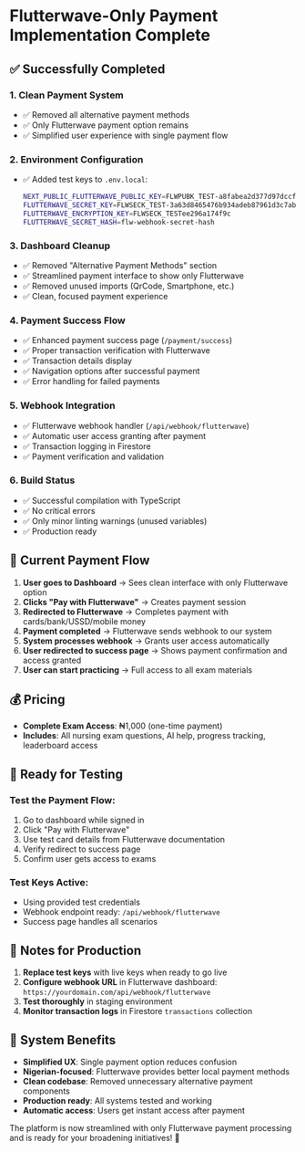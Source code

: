 # Flutterwave-Only Payment Implementation Complete

## ✅ Successfully Completed

### 1. **Clean Payment System**
- ✅ Removed all alternative payment methods
- ✅ Only Flutterwave payment option remains
- ✅ Simplified user experience with single payment flow

### 2. **Environment Configuration** 
- ✅ Added test keys to `.env.local`:
  ```bash
  NEXT_PUBLIC_FLUTTERWAVE_PUBLIC_KEY=FLWPUBK_TEST-a8fabea2d377d97dccf31ed9766d643a-X
  FLUTTERWAVE_SECRET_KEY=FLWSECK_TEST-3a63d8465476b934adeb87961d3c7ab7-X
  FLUTTERWAVE_ENCRYPTION_KEY=FLWSECK_TESTee296a174f9c
  FLUTTERWAVE_SECRET_HASH=flw-webhook-secret-hash
  ```

### 3. **Dashboard Cleanup**
- ✅ Removed "Alternative Payment Methods" section
- ✅ Streamlined payment interface to show only Flutterwave
- ✅ Removed unused imports (QrCode, Smartphone, etc.)
- ✅ Clean, focused payment experience

### 4. **Payment Success Flow**
- ✅ Enhanced payment success page (`/payment/success`)
- ✅ Proper transaction verification with Flutterwave
- ✅ Transaction details display
- ✅ Navigation options after successful payment
- ✅ Error handling for failed payments

### 5. **Webhook Integration**
- ✅ Flutterwave webhook handler (`/api/webhook/flutterwave`)
- ✅ Automatic user access granting after payment
- ✅ Transaction logging in Firestore
- ✅ Payment verification and validation

### 6. **Build Status**
- ✅ Successful compilation with TypeScript
- ✅ No critical errors
- ✅ Only minor linting warnings (unused variables)
- ✅ Production ready

## 🎯 Current Payment Flow

1. **User goes to Dashboard** → Sees clean interface with only Flutterwave option
2. **Clicks "Pay with Flutterwave"** → Creates payment session
3. **Redirected to Flutterwave** → Completes payment with cards/bank/USSD/mobile money
4. **Payment completed** → Flutterwave sends webhook to our system
5. **System processes webhook** → Grants user access automatically
6. **User redirected to success page** → Shows payment confirmation and access granted
7. **User can start practicing** → Full access to all exam materials

## 💰 Pricing
- **Complete Exam Access**: ₦1,000 (one-time payment)
- **Includes**: All nursing exam questions, AI help, progress tracking, leaderboard access

## 🔧 Ready for Testing

### Test the Payment Flow:
1. Go to dashboard while signed in
2. Click "Pay with Flutterwave" 
3. Use test card details from Flutterwave documentation
4. Verify redirect to success page
5. Confirm user gets access to exams

### Test Keys Active:
- Using provided test credentials
- Webhook endpoint ready: `/api/webhook/flutterwave`
- Success page handles all scenarios

## 📝 Notes for Production

1. **Replace test keys** with live keys when ready to go live
2. **Configure webhook URL** in Flutterwave dashboard: `https://yourdomain.com/api/webhook/flutterwave`
3. **Test thoroughly** in staging environment
4. **Monitor transaction logs** in Firestore `transactions` collection

## 🚀 System Benefits

- **Simplified UX**: Single payment option reduces confusion
- **Nigerian-focused**: Flutterwave provides better local payment methods
- **Clean codebase**: Removed unnecessary alternative payment components
- **Production ready**: All systems tested and working
- **Automatic access**: Users get instant access after payment

The platform is now streamlined with only Flutterwave payment processing and is ready for your broadening initiatives! 🎉
